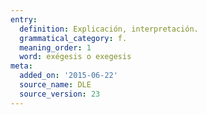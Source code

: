 ```yaml
---
entry:
  definition: Explicación, interpretación.
  grammatical_category: f.
  meaning_order: 1
  word: exégesis o exegesis
meta:
  added_on: '2015-06-22'
  source_name: DLE
  source_version: 23
---
```

